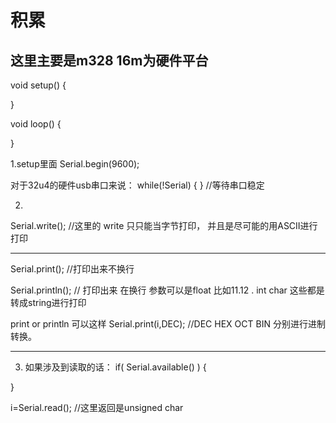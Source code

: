 # 积累

## 这里主要是m328 16m为硬件平台

void setup()
{

}

void loop()
{

}


1.setup里面
Serial.begin(9600);

对于32u4的硬件usb串口来说：
while(!Serial)
{
}
//等待串口稳定


2.
Serial.write();  //这里的 write 只只能当字节打印， 并且是尽可能的用ASCII进行打印

---

Serial.print(); //打印出来不换行

Serial.println();  // 打印出来 在换行
参数可以是float 比如11.12  . int  char  这些都是转成string进行打印

print or println 可以这样 Serial.print(i,DEC);   //DEC HEX OCT BIN 分别进行进制转换。

---

3. 如果涉及到读取的话：
if( Serial.available() ) 
{

}

i=Serial.read();   //这里返回是unsigned char 
